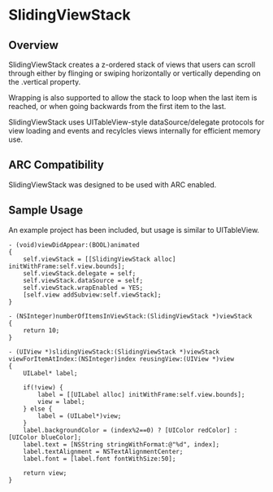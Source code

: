 SlidingViewStack
================

Overview
--------------

SlidingViewStack creates a z-ordered stack of views that users can scroll through either by flinging or swiping horizontally or vertically depending on the .vertical property. 

Wrapping is also supported to allow the stack to loop when the last item is reached, or when going backwards from the first item to the last.

SlidingViewStack uses UITableView-style dataSource/delegate protocols for view loading and events and recylcles views internally for efficient memory use.

ARC Compatibility
------------------

SlidingViewStack was designed to be used with ARC enabled.

Sample Usage
--------------

An example project has been included, but usage is similar to UITableView.
    
    - (void)viewDidAppear:(BOOL)animated
	{
	    self.viewStack = [[SlidingViewStack alloc] initWithFrame:self.view.bounds];
	    self.viewStack.delegate = self;
	    self.viewStack.dataSource = self;
	    self.viewStack.wrapEnabled = YES;
	    [self.view addSubview:self.viewStack];
	}
	
	- (NSInteger)numberOfItemsInViewStack:(SlidingViewStack *)viewStack
	{
	    return 10;
	}
	
	- (UIView *)slidingViewStack:(SlidingViewStack *)viewStack viewForItemAtIndex:(NSInteger)index reusingView:(UIView *)view
	{
	    UILabel* label;
	    
	    if(!view) {
	        label = [[UILabel alloc] initWithFrame:self.view.bounds];
	        view = label;
	    } else {
	        label = (UILabel*)view;
	    }
	    label.backgroundColor = (index%2==0) ? [UIColor redColor] : [UIColor blueColor];
	    label.text = [NSString stringWithFormat:@"%d", index];
	    label.textAlignment = NSTextAlignmentCenter;
	    label.font = [label.font fontWithSize:50];
	    	    
	    return view;
	}